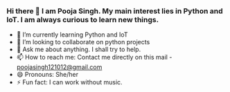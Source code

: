 ### Hi there 👋 I am Pooja Singh. My main interest lies in Python and IoT. I am always curious to learn new things.


<!--
**PoojaSingh981/PoojaSingh981** is a ✨ _special_ ✨ repository because its `README.md` (this file) appears on your GitHub profile.

Here are some ideas to get you started:

- 🔭 I’m currently working on 
- 🌱 I’m currently learning Python
- 👯 I’m looking to collaborate on ...
- 🤔 I’m looking for help with ...
- 💬 Ask me about anything.I shall try to help.
- 📫 How to reach me: poojasingh121012@gmail.com
- 😄 Pronouns: ...
- ⚡ Fun fact: ...
-->


- 🌱 I’m currently learning Python and IoT
- 👯 I’m looking to collaborate on python projects
- 💬 Ask me about anything. I shall try to help.
- 📫 How to reach me: Contact me directly on this mail - [poojasingh121012@gmail.com](https://mail.google.com/mail/)
- 😄 Pronouns: She/her
- ⚡ Fun fact: I can work without music.

